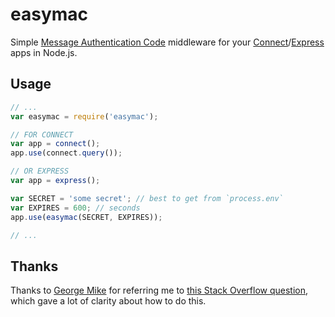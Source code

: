# easymac

Simple [Message Authentication Code](http://en.wikipedia.org/wiki/Message_authentication_code) middleware for your [Connect](http://www.senchalabs.org/connect/)/[Express](http://expressjs.com/) apps in Node.js.

## Usage

```javascript
// ...
var easymac = require('easymac');

// FOR CONNECT
var app = connect();
app.use(connect.query());

// OR EXPRESS
var app = express();

var SECRET = 'some secret'; // best to get from `process.env`
var EXPIRES = 600; // seconds
app.use(easymac(SECRET, EXPIRES));

// ...
```

## Thanks

Thanks to [George Mike](https://plus.google.com/112988246669710967205/posts) for referring me to [this Stack Overflow question](http://stackoverflow.com/a/7918435/358804), which gave a lot of clarity about how to do this.
